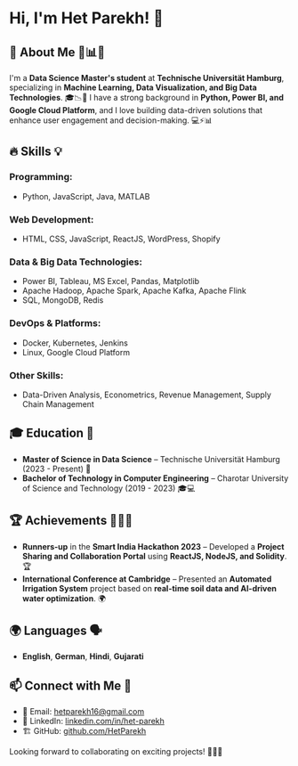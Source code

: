 # Hi, I'm Het Parekh! 👋

## 🚀 About Me 🎯📊💡
I'm a **Data Science Master's student** at **Technische Universität Hamburg**, specializing in **Machine Learning, Data Visualization, and Big Data Technologies**. 🎓📉📡 I have a strong background in **Python, Power BI, and Google Cloud Platform**, and I love building data-driven solutions that enhance user engagement and decision-making. 💻⚡📊

## 🔥 Skills 💡

### Programming:
- Python, JavaScript, Java, MATLAB

### Web Development:
- HTML, CSS, JavaScript, ReactJS, WordPress, Shopify

### Data & Big Data Technologies:
- Power BI, Tableau, MS Excel, Pandas, Matplotlib
- Apache Hadoop, Apache Spark, Apache Kafka, Apache Flink
- SQL, MongoDB, Redis

### DevOps & Platforms:
- Docker, Kubernetes, Jenkins
- Linux, Google Cloud Platform

### Other Skills:
- Data-Driven Analysis, Econometrics, Revenue Management, Supply Chain Management

## 🎓 Education 📘
- **Master of Science in Data Science** – Technische Universität Hamburg (2023 - Present) 🎯
- **Bachelor of Technology in Computer Engineering** – Charotar University of Science and Technology (2019 - 2023) 🎓💻

## 🏆 Achievements 🏅🚀🎯
- **Runners-up** in the **Smart India Hackathon 2023** – Developed a **Project Sharing and Collaboration Portal** using **ReactJS, NodeJS, and Solidity**. 🏆
- **International Conference at Cambridge** – Presented an **Automated Irrigation System** project based on **real-time soil data and AI-driven water optimization**. 🌍

## 🌍 Languages 🗣️
- **English**, **German**, **Hindi**, **Gujarati**

## 📫 Connect with Me 📩
- 📩 Email: [hetparekh16@gmail.com](mailto:hetparekh16@gmail.com)
- 💼 LinkedIn: [linkedin.com/in/het-parekh](https://linkedin.com/in/het-parekh)
- 🏗️ GitHub: [github.com/HetParekh](https://github.com/HetParekh)

Looking forward to collaborating on exciting projects! 🚀✨💡
